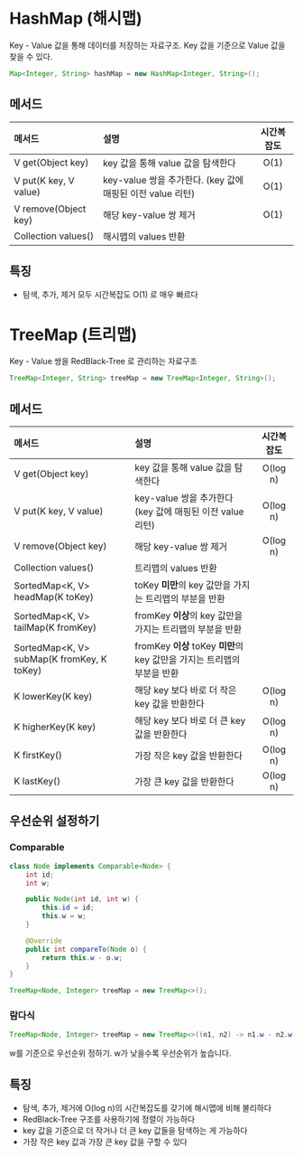 # HashMap (해시맵)
Key - Value 값을 통해 데이터를 저장하는 자료구조. Key 값을 기준으로 Value 값을 찾을 수 있다.

```java
Map<Integer, String> hashMap = new HashMap<Integer, String>();
```

## 메서드
| 메서드                    | 설명                                          | 시간복잡도 |
|:-----------------------|:--------------------------------------------|:-----:|
| V get(Object key)      | key 값을 통해 value 값을 탐색한다                     | O(1)  |
| V put(K key, V value)  | key-value 쌍을 추가한다. (key 값에 매핑된 이전 value 리턴) | O(1)  |
| V remove(Object key)   | 해당 key-value 쌍 제거                           | O(1)  |
| Collection<V> values() | 해시맵의 values 반환                              |       |

## 특징
- 탐색, 추가, 제거 모두 시간복잡도 O(1) 로 매우 빠르다

# TreeMap (트리맵)
Key - Value 쌍을 RedBlack-Tree 로 관리하는 자료구조

```java
TreeMap<Integer, String> treeMap = new TreeMap<Integer, String>();
```

## 메서드
| 메서드                              | 설명                                          |  시간복잡도   |
|:---------------------------------|:--------------------------------------------|:--------:|
| V get(Object key)                | key 값을 통해 value 값을 탐색한다                     | O(log n) |
| V put(K key, V value)            | key-value 쌍을 추가한다 (key 값에 매핑된 이전 value 리턴) | O(log n) |
| V remove(Object key)             | 해당 key-value 쌍 제거                           | O(log n) |
| Collection<V> values()           | 트리맵의 values 반환                              |          |
| SortedMap<K, V> headMap(K toKey) | toKey **미만**의 key 값만을 가지는 트리맵의 부분을 반환           |          |
| SortedMap<K, V> tailMap(K fromKey) | fromKey **이상**의 key 값만을 가지는 트리맵의 부분을 반환           |          |
| SortedMap<K, V> subMap(K fromKey, K toKey) | fromKey **이상** toKey **미만**의 key 값만을 가지는 트리맵의 부분을 반환           |          |
| K lowerKey(K key) | 해당 key 보다 바로 더 작은 key 값을 반환한다           | O(log n) |
| K higherKey(K key) | 해당 key 보다 바로 더 큰 key 값을 반환한다           | O(log n) |
| K firstKey() | 가장 작은 key 값을 반환한다           | O(log n) |
| K lastKey() | 가장 큰 key 값을 반환한다           | O(log n) |

## 우선순위 설정하기

### Comparable
```java
class Node implements Comparable<Node> {
    int id;
    int w;

    public Node(int id, int w) {
        this.id = id;
        this.w = w;
    }

    @Override
    public int compareTo(Node o) {
        return this.w - o.w;
    }
}

TreeMap<Node, Integer> treeMap = new TreeMap<>();
```

### 람다식
```java
TreeMap<Node, Integer> treeMap = new TreeMap<>((n1, n2) -> n1.w - n2.w);
```

w를 기준으로 우선순위 정하기. w가 낮을수록 우선순위가 높습니다.


## 특징
- 탐색, 추가, 제거에 O(log n)의 시간복잡도를 갖기에 해시맵에 비해 불리하다
- RedBlack-Tree 구조를 사용하기에 정렬이 가능하다
- key 값을 기준으로 더 작거나 더 큰 key 값들을 탐색하는 게 가능하다
- 가장 작은 key 값과 가장 큰 key 값을 구할 수 있다
